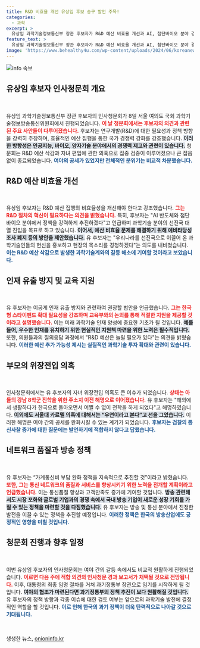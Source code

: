 ```yaml
---
title: R&D 비효율 개선 유상임 후보 송구 발언 주목!
categories:
  - 과학
excerpt: >
  유상임 과학기술정보통신부 장관 후보자가 R&D 예산 비효율 개선과 AI, 첨단바이오 분야 경쟁력 강화를 약속했다. 자녀 위장전입 의혹에 대한 해명과 함께, 국회의 질의에 무난히 대답하며 인사청문회를 마쳤다.
feature_text: >
  유상임 과학기술정보통신부 장관 후보자가 R&D 예산 비효율 개선과 AI, 첨단바이오 분야 경쟁력 강화를 약속했다. 자녀 위장전입 의혹에 대한 해명과 함께, 국회의 질의에 무난히 대답하며 인사청문회를 마쳤다.
image: 'https://www.behealthy4u.com/wp-content/uploads/2024/06/koreanews.jpg'
---
```


<p><img src="https://www.behealthy4u.com/wp-content/uploads/2024/06/koreanews.jpg" alt="info 속보" /></p>

<h2 data-ke-size="size26">유상임 후보자 인사청문회 개요</h2>

<p data-ke-size="size16">&nbsp;</p>

<p>유상임 과학기술정보통신부 장관 후보자의 인사청문회가 8일 서울 여의도 국회 과학기술정보방송통신위원회에서 진행되었습니다. <b><span style="color: #ee2323;">이 날 청문회에서는 후보자의 의견과 관련된 주요 사안들이 다루어졌습니다.</span></b> 후보자는 연구개발(R&amp;D)에 대한 필요성과 정책 방향을 강력히 주장하며, 효율적인 예산 집행을 통한 국가 경쟁력 강화를 강조했습니다. <b><span style="background-color: #21538527;">이러한 방향성은 인공지능, 바이오, 양자기술 분야에서의 경쟁력 제고와 관련이 있습니다.</span></b> 청문회는 R&amp;D 예산 삭감과 자녀 편입에 관한 의혹으로 집중 검증이 이루어졌으나 큰 잡음 없이 종료되었습니다. <b><span style="color: #1a5490;">여야의 공세가 있었지만 전체적인 분위기는 비교적 차분했습니다.</span></b></p>

<h2 data-ke-size="size26">R&D 예산 비효율 개선</h2>

<p data-ke-size="size16">&nbsp;</p>

<p>유상임 후보자는 R&amp;D 예산 집행의 비효율성을 개선해야 한다고 강조했습니다. <b><span style="color: #ee2323;">그는 R&amp;D 절차의 혁신이 필요하다는 의견을 밝혔습니다.</span></b> 특히, 후보자는 "AI 반도체와 첨단 바이오 분야에서 정책을 강력하게 추진하겠다"고 언급하며 과학기술 분야의 선진국 대열 진입을 목표로 하고 있습니다. <b><span style="background-color: #21538527;">이어서, 예산 비효율 문제를 해결하기 위해 예비타당성조사 폐지 등의 방안을 제안했습니다.</span></b> 유 후보자는 "우리나라를 선진국으로 이끌어 온 과학기술인들의 헌신을 홍보하고 현장의 목소리를 경청하겠다"는 의도를 내비쳤습니다. <b><span style="color: #1a5490;">이는 R&amp;D 예산 삭감으로 발생한 과학기술계와의 갈등 해소에 기여할 것이라고 보았습니다.</span></b></p>

<h2 data-ke-size="size26">인재 유출 방지 및 교육 지원</h2>

<p data-ke-size="size16">&nbsp;</p>

<p>유 후보자는 이공계 인재 유출 방지와 관련하여 권장할 법안을 언급했습니다. <b><span style="color: #ee2323;">그는 한국형 스타이펜드 확대 필요성을 강조하며 교육부와의 논의를 통해 적절한 지원을 제공할 것이라고 설명했습니다.</span></b> 이는 미래 과학기술 인재 양성에 중요한 기초가 될 것입니다. <b><span style="background-color: #21538527;">예를 들어, 우수한 인재를 유치하기 위한 현실적인 지원책 마련을 위한 노력은 필수적입니다.</span></b> 또한, 의원들과의 질의응답 과정에서 "R&amp;D 예산은 늘릴 필요가 있다"는 의견을 밝혔습니다. <b><span style="color: #1a5490;">이러한 예산 추가 가능성 제시는 실질적인 과학기술 투자 확대와 관련이 있습니다.</span></b></p>

<h2 data-ke-size="size26">부모의 위장전입 의혹</h2>

<p data-ke-size="size16">&nbsp;</p>

<p>인사청문회에서는 유 후보자의 자녀 위장전입 의혹도 큰 이슈가 되었습니다. <b><span style="color: #ee2323;">상태는 아들의 강남 8학군 진학을 위한 주소지 이전 해명으로 이어졌습니다.</span></b> 유 후보자는 "해외에서 생활하다가 한국으로 돌아오면서 어쩔 수 없이 전학을 하게 되었다"고 해명하였습니다. <b><span style="background-color: #21538527;">이외에도 서울대 카르텔 의혹에 대해서는 “우연이라고 본다”고 선을 그었습니다.</span></b> 이러한 해명은 여야 간의 공세를 완화시킬 수 있는 계기가 되었습니다. <b><span style="color: #1a5490;">후보자는 검찰의 통신사찰 증가에 대한 질문에는 발언하기에 적합하지 않다고 답했습니다.</span></b></p>

<h2 data-ke-size="size26">네트워크 품질과 방송 정책</h2>

<p data-ke-size="size16">&nbsp;</p>

<p>유 후보자는 “가계통신비 부담 완화 정책을 지속적으로 추진할 것”이라고 밝혔습니다. <b><span style="color: #ee2323;">또한, 그는 통신 네트워크의 품질과 서비스를 향상시키기 위한 노력을 전개할 계획이라고 언급했습니다.</span></b> 이는 통신품질 향상과 고객만족도 증가에 기여할 것입니다. <b><span style="background-color: #21538527;">방송 관련해서도 시장 포화와 글로벌 기업과의 경쟁 속에서 국내 방송 기업이 새로운 성장 기회를 가질 수 있는 정책을 마련할 것을 다짐했습니다.</span></b> 유 후보자는 방송 및 통신 분야에서 진정한 발전을 이끌 수 있는 정책을 추진할 예정입니다. <b><span style="color: #1a5490;">이러한 정책은 한국의 방송산업에도 긍정적인 영향을 미칠 것입니다.</span></b></p>

<h2 data-ke-size="size26">청문회 진행과 향후 일정</h2>

<p data-ke-size="size16">&nbsp;</p>

<p>이번 유상임 후보자의 인사청문회는 여야 간의 갈등 속에서도 비교적 원활하게 진행되었습니다. <b><span style="color: #ee2323;">이르면 다음 주에 적합 의견의 인사청문 경과 보고서가 채택될 것으로 전망됩니다.</span></b> 이후, 대통령의 최종 임명 절차를 거쳐 과기정통부 장관으로 임기를 시작하게 될 것입니다. <b><span style="background-color: #21538527;">여야의 협조가 마련된다면 과기정통부의 정책 추진이 보다 원활해질 것입니다.</span></b> 유 후보자의 정책 방향과 각종 이슈에 대한 검토 여부는 앞으로의 과학기술 발전에 결정적인 역할을 할 것입니다. <b><span style="color: #1a5490;">이로 인해 한국의 과기 정책이 더욱 탄력적으로 나아갈 것으로 기대됩니다.</span></b></p>

<p data-ke-size="size16">&nbsp;</p>
생생한 뉴스, <a href="https://onioninfo.kr" rel="dofollow">onioninfo.kr</a>


